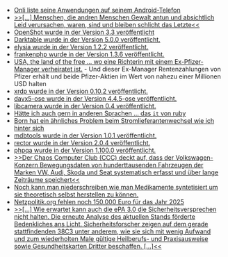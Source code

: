 * [Onli liste seine Anwendungen auf seinem Android-Telefon](https://www.onli-blogging.de/2468/Meine-Appliste-fuer-Android-2024,-F-Droid.html)
* [>>[...] Menschen, die and­ren Men­schen Gewalt antun und absicht­lich Leid ver­ur­sa­chen, waren, sind und blei­ben schlicht das Letzte<<](https://tuxproject.de/blog/2024/12/gewalt-jemand-letzte-menschen/)
* [OpenShot wurde in der Version 3.3 veröffentlicht](https://www.phoronix.com/news/OpenShot-3.3-Released)
* [Darktable wurde in der Version 5.0.0 veröffentlicht.](https://lwn.net/Articles/1003200/)
* [elysia wurde in der Version 1.2.2 veröffentlicht.](https://github.com/elysiajs/elysia/releases/tag/1.2.2)
* [frankenphp wurde in der Version 1.3.6 veröffentlicht.](https://github.com/dunglas/frankenphp/releases/tag/v1.3.6)
* [USA, the land of the free ... wo eine Richterin mit einem Ex-Pfizer-Manager verheiratet ist.](https://blog.fefe.de/?ts=999460f3) - Und dieser Ex-Manager Rentenzahlungen von Pfizer erhält und beide Pfizer-Aktien im Wert von nahezu einer Millionen USD halten
* [xrdp wurde in der Version 0.10.2 veröffentlicht.](https://github.com/neutrinolabs/xrdp/releases/tag/v0.10.2)
* [davx5-ose wurde in der Version 4.4.5-ose veröffentlicht.](https://github.com/bitfireAT/davx5-ose/releases/tag/v4.4.5-ose)
* [libcamera wurde in der Version 0.4 veröffentlicht.](https://www.phoronix.com/news/libcamera-0.4-Released)
* [Hätte ich auch gern in anderen Sprachen ... das `it` von ruby](https://www.phoronix.com/news/Ruby-3.4-Released)
* [Born hat ein ähnliches Problem beim Stromlieferantenwechsel wie ich hinter sich](https://www.borncity.com/blog/2024/12/26/weihnachtsgeschichte-abenteuer-im-stromwechselland-und-mehr/)
* [mdbtools wurde in der Version 1.0.1 veröffentlicht.](https://github.com/mdbtools/mdbtools/releases/tag/v1.0.1)
* [rector wurde in der Version 2.0.4 veröffentlicht.](https://github.com/rectorphp/rector/releases/tag/2.0.4)
* [phpqa wurde in der Version 1.100.0 veröffentlicht.](https://github.com/jakzal/phpqa/releases/tag/v1.100.0)
* [>>Der Chaos Computer Club (CCC) deckt auf, dass der Volkswagen-Konzern Bewegungsdaten von hunderttausenden Fahrzeugen der Marken VW, Audi, Skoda und Seat systematisch erfasst und über lange Zeiträume speichert<<](https://www.ccc.de/de/updates/2024/wir-wissen-wo-dein-auto-steht)
* [Noch kann man niederschreiben wie man Medikamente syntetisiert um sie theoretisch selbst herstellen zu können.](https://blog.fefe.de/?ts=99902653)
* [Netzpolitik.org fehlen noch 150.000 Euro für das Jahr 2025](https://netzpolitik.org/2024/gegen-die-normalisierung-faschismusfreie-zone/)
* [>>[...] Wie erwartet kann auch die ePA 3.0 die Sicherheitsversprechen nicht halten. Die erneute Analyse des aktuellen Stands förderte Bedenkliches ans Licht. Sicherheitsforscher zeigen auf dem gerade stattfindenden 38C3 unter anderem, wie sie sich mit wenig Aufwand und zum wiederholten Male gültige Heilberufs- und Praxisausweise sowie Gesundheitskarten Dritter beschaffen. [...]<<](https://www.borncity.com/blog/2024/12/28/elektronische-patientenakte-epa-vernichtende-kritik-von-ccc-und-fachleuten/)
